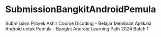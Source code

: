 # SubmissionBangkitAndroidPemula
Submission Proyek Akhir Course Dicoding - Belajar Membuat Aplikasi Android untuk Pemula - Bangkit Android Learning Path 2024 Batch 1
